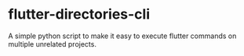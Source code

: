 # flutter-directories-cli
A simple python script to make it easy to execute flutter commands on multiple unrelated projects.
